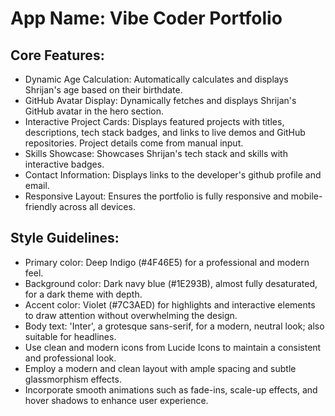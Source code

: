 # **App Name**: Vibe Coder Portfolio

## Core Features:

- Dynamic Age Calculation: Automatically calculates and displays Shrijan's age based on their birthdate.
- GitHub Avatar Display: Dynamically fetches and displays Shrijan's GitHub avatar in the hero section.
- Interactive Project Cards: Displays featured projects with titles, descriptions, tech stack badges, and links to live demos and GitHub repositories. Project details come from manual input.
- Skills Showcase: Showcases Shrijan's tech stack and skills with interactive badges.
- Contact Information: Displays links to the developer's github profile and email.
- Responsive Layout: Ensures the portfolio is fully responsive and mobile-friendly across all devices.

## Style Guidelines:

- Primary color: Deep Indigo (#4F46E5) for a professional and modern feel.
- Background color: Dark navy blue (#1E293B), almost fully desaturated, for a dark theme with depth.
- Accent color: Violet (#7C3AED) for highlights and interactive elements to draw attention without overwhelming the design.
- Body text: 'Inter', a grotesque sans-serif, for a modern, neutral look; also suitable for headlines.
- Use clean and modern icons from Lucide Icons to maintain a consistent and professional look.
- Employ a modern and clean layout with ample spacing and subtle glassmorphism effects.
- Incorporate smooth animations such as fade-ins, scale-up effects, and hover shadows to enhance user experience.